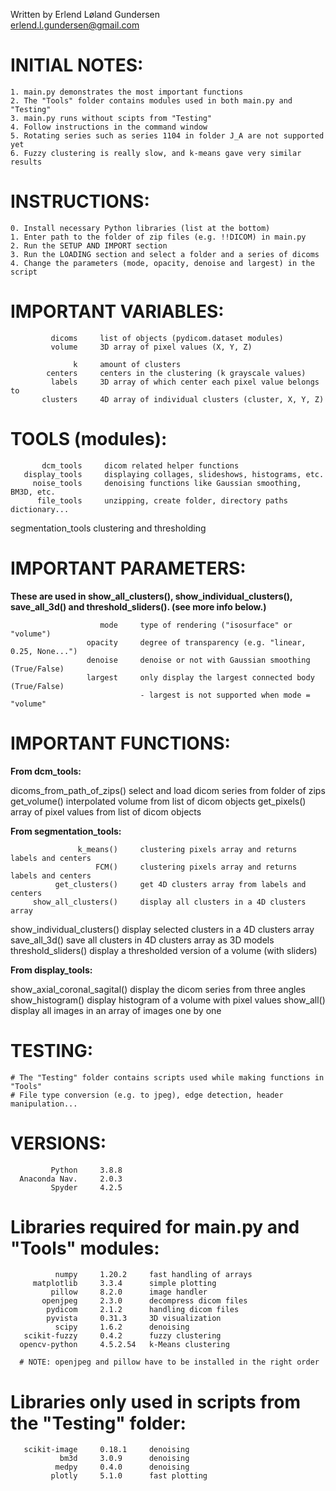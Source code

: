 Written by Erlend Løland Gundersen  
    erlend.l.gundersen@gmail.com

# INITIAL NOTES:

    1. main.py demonstrates the most important functions
    2. The "Tools" folder contains modules used in both main.py and "Testing"
    3. main.py runs without scipts from "Testing"
    4. Follow instructions in the command window
    5. Rotating series such as series 1104 in folder J_A are not supported yet
    6. Fuzzy clustering is really slow, and k-means gave very similar results
         
        
# INSTRUCTIONS:

    0. Install necessary Python libraries (list at the bottom)
    1. Enter path to the folder of zip files (e.g. !!DICOM) in main.py
    2. Run the SETUP AND IMPORT section
    3. Run the LOADING section and select a folder and a series of dicoms
    4. Change the parameters (mode, opacity, denoise and largest) in the script


# IMPORTANT VARIABLES:

             dicoms     list of objects (pydicom.dataset modules)
             volume     3D array of pixel values (X, Y, Z)
              
                  k     amount of clusters
            centers     centers in the clustering (k grayscale values)
             labels     3D array of which center each pixel value belongs to
           clusters     4D array of individual clusters (cluster, X, Y, Z)
           

# TOOLS (modules):
 
           dcm_tools     dicom related helper functions
       display_tools     displaying collages, slideshows, histograms, etc.
         noise_tools     denoising functions like Gaussian smoothing, BM3D, etc.
          file_tools     unzipping, create folder, directory paths dictionary...
  segmentation_tools clustering and thresholding  
 
 # IMPORTANT PARAMETERS:

 **These are used in show_all_clusters(), show_individual_clusters(),
   save_all_3d() and threshold_sliders(). (see more info below.)**

                        mode     type of rendering ("isosurface" or "volume")
                     opacity     degree of transparency (e.g. "linear, 0.25, None...")
                     denoise     denoise or not with Gaussian smoothing (True/False)
                     largest     only display the largest connected body (True/False)
                                 - largest is not supported when mode = "volume"

                                       
# IMPORTANT FUNCTIONS:

  **From dcm_tools:**
 
  dicoms_from_path_of_zips()     select and load dicom series from folder of zips                                                
                get_volume()     interpolated volume from list of dicom objects
                get_pixels()     array of pixel values from list of dicom objects

  **From segmentation_tools:**
                   
                   k_means()     clustering pixels array and returns labels and centers
                       FCM()     clustering pixels array and returns labels and centers
              get_clusters()     get 4D clusters array from labels and centers
         show_all_clusters()     display all clusters in a 4D clusters array
  show_individual_clusters()     display selected clusters in a 4D clusters array
               save_all_3d()     save all clusters in 4D clusters array as 3D models
         threshold_sliders()     display a thresholded version of a volume (with sliders)

   **From display_tools:**
 
show_axial_coronal_sagital()    display the dicom series from three angles
            show_histogram()    display histogram of a volume with pixel values
                  show_all()    display all images in an array of images one by one

# TESTING: 

    # The "Testing" folder contains scripts used while making functions in "Tools"
    # File type conversion (e.g. to jpeg), edge detection, header manipulation...


# VERSIONS:
                             
             Python     3.8.8
      Anaconda Nav.	    2.0.3
             Spyder     4.2.5

 # Libraries required for main.py and "Tools" modules:
 
              numpy     1.20.2	   fast handling of arrays
         matplotlib  	3.3.4	   simple plotting
             pillow     8.2.0      image handler
           openjpeg     2.3.0      decompress dicom files
            pydicom     2.1.2	   handling dicom files	
            pyvista     0.31.3     3D visualization
              scipy	    1.6.2	   denoising	
       scikit-fuzzy 	0.4.2	   fuzzy clustering	
      opencv-python  	4.5.2.54   k-Means clustering
      
      # NOTE: openjpeg and pillow have to be installed in the right order

 # Libraries only used in scripts from the "Testing" folder:
 
       scikit-image     0.18.1	   denoising
               bm3d 	3.0.9	   denoising
              medpy	    0.4.0	   denoising
             plotly 	5.1.0      fast plotting
                                  

